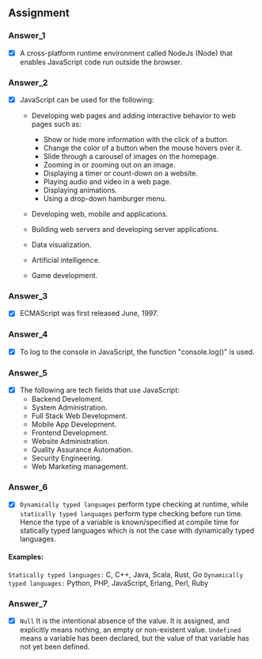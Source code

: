 ## Assignment

### Answer_1
- [x] A cross-platform runtime environment called NodeJs (Node) that enables JavaScript code run outside the browser.

### Answer_2
- [x] JavaScript can be used for the following:
    * Developing web pages and adding interactive behavior to web pages such as:

        * Show or hide more information with the click of a button.
        * Change the color of a button when the mouse hovers over it.
        * Slide through a carousel of images on the homepage.
        * Zooming in or zooming out on an image.
        * Displaying a timer or count-down on a website.
        * Playing audio and video in a web page.
        * Displaying animations.
        * Using a drop-down hamburger menu.
    * Developing web, mobile and applications.
    * Building web servers and developing server applications.
    * Data visualization.
    * Artificial intelligence.
    * Game development.

### Answer_3
- [x] ECMAScript was first released June, 1997.

### Answer_4
- [x] To log to the console in JavaScript, the function "console.log()" is used.

### Answer_5
- [x] The following are tech fields that use JavaScript:
    * Backend Develoment.
    * System Administration.
    * Full Stack Web Development.
    * Mobile App Development.
    * Frontend Development.
    * Website Administration.
    * Quality Assurance Automation.
    * Security Engineering.
    * Web Marketing management.

### Answer_6
- [x] ```Dynamically typed languages``` perform type checking at runtime, while ```statically typed languages``` perform type checking before run time. Hence the type of a variable is known/specified at compile time for statically typed languages which is not the case with dynamically typed languages.
#### Examples:
```Statically typed languages:``` C, C++, Java, Scala, Rust, Go 
```Dynamically typed languages:``` Python, PHP, JavaScript, Erlang,  Perl, Ruby

### Answer_7
 - [x] ```Null``` It is the intentional absence of the value. It is assigned, and explicitly means nothing, an empty or non-existent value. 
 ```Undefined``` means a variable has been declared, but the value of that variable has not yet been defined.


